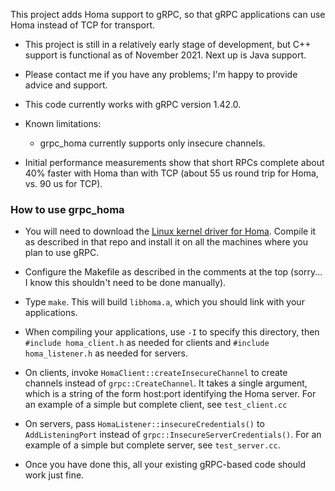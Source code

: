 This project adds Homa support to gRPC, so that gRPC applications can use
Homa instead of TCP for transport.

- This project is still in a relatively early stage of development, but C++
  support is functional as of November 2021. Next up is Java support.

- Please contact me if you have any problems; I'm happy to provide
  advice and support.

- This code currently works with gRPC version 1.42.0.
  
- Known limitations:
  - grpc_homa currently supports only insecure channels.

- Initial performance measurements show that short RPCs complete about
  40% faster with Homa than with TCP (about 55 us round trip for Homa,
  vs. 90 us for TCP).

### How to use grpc_homa
- You will need to download the
  [Linux kernel driver for Homa](https://github.com/PlatformLab/HomaModule).
  Compile it as described in that repo and install it on all the machines
  where you plan to use gRPC.
  
- Configure the Makefile as described in the comments at the top (sorry...
  I know this shouldn't need to be done manually).

- Type `make`. This will build `libhoma.a`, which you should link with
  your applications.

- When compiling your applications, use `-I` to specify this directory,
  then `#include homa_client.h` as needed for clients and
  `#include homa_listener.h` as needed for servers.

- On clients, invoke `HomaClient::createInsecureChannel` to create
  channels instead of `grpc::CreateChannel`. It takes a single argument,
  which is a string of the form host:port identifying the Homa server.
  For an example of a simple but complete client, see `test_client.cc`

- On servers, pass `HomaListener::insecureCredentials()` to
  `AddListeningPort` instead of `grpc::InsecureServerCredentials()`.
  For an example of a simple but complete server, see `test_server.cc`.

- Once you have done this, all your existing gRPC-based code should
  work just fine.
